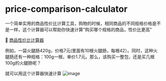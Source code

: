 # price-comparison-calculator
一个简单实用的商品性价比计算工具，购物的时候，相同商品的不同规格价格是不是一样，这个计算器可以帮助你快速计算"购买哪个规格的商品，性价比更高"

🔗 [商品性价比计算器](https://zainzeen.github.io/price-comparison-calculator/)

例如，一袋火腿肠420g，价格7元(里面有10根火腿肠，每根42）。同时，这种火腿肠还有一种规格：100g一根，单价1.7元。那么，该购买一整包，还是买几根100g的火腿肠呢？

就可以用这个计算器快速计算
![image](https://github.com/user-attachments/assets/67f9a13f-9aba-4fd6-b8b3-1b01a8bdcf50)

